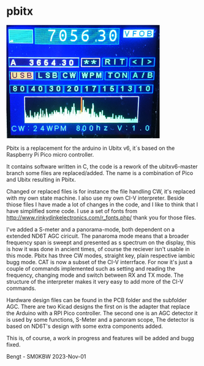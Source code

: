 # pbitx
![Pbitx](/docs/media/panorama_small.JPG)

Pbitx is a replacement for the arduino in Ubitx v6, it´s based on the Raspberry Pi Pico micro controller.

It contains software written in C, the code is a rework of the ubitxv6-master branch some files are replaced/added.
The name is a combination of Pico and Ubitx resulting in Pbitx.

Changed or replaced files is for instance the file handling CW, it's replaced with my own state machine. I also use my own CI-V interpreter.
Beside thiose files I have made a lot of changes in the code, and I like to think that I have simplified some code.
I use a set of fonts from http://www.rinkydinkelectronics.com/r_fonts.php/ thank you for those files.

I've added a S-meter and a panorama-mode, both dependent on a extended ND6T AGC ciricuit. The panaroma mode means that a broader frequency
span is sweept and presented as s spectrum on the display, this is how it was done in ancient times, of course the reciever isn't usable
in this mode. Pbitx has three CW modes, straight key, plain respective iambic bugg mode. CAT is now a subset of the CI-V interrface. 
For now it's just a couple of commands implemented such as setting and reading the frequency, changing mode and switch between RX and TX mode.
The structure of the interpreter makes it very easy to add more of the CI-V commands.

Hardware design files can be found in the PCB folder and the subfolder AGC.
There are two Kicad designs the first on is the adapter that replace the Arduino with a RPI Pico controller. The second one is an
AGC detector it is used by some functions, S-Meter and a panoram scope, The detector is based on ND6T's design with some extra components added.

This is, of course, a work in progress and features will be added and bugg fixed.

Bengt - SM0KBW 	2023-Nov-01 






